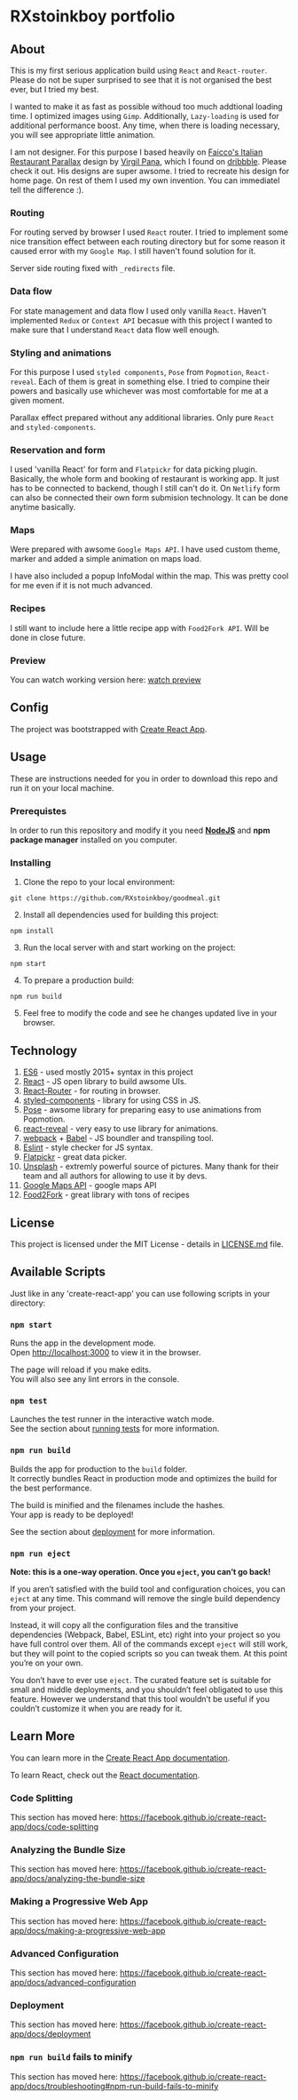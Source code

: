 # RXstoinkboy portfolio

## About

This is my first serious application build using `React` and `React-router`. Please do not be super surprised to see that it is not organised the best ever, but I tried my best.

I wanted to make it as fast as possible withoud too much addtional loading time. I optimized images using `Gimp`. Additionally, `Lazy-loading` is used for additional performance boost. Any time, when there is loading necessary, you will see appropriate little animation.

I am not designer. For this purpose I based heavily on [Faicco's Italian Restaurant Parallax](https://dribbble.com/shots/2052368-Faicco-s-Italian-Restaurant-Parallax) design by [Virgil Pana](https://dribbble.com/virgilpana), which I found on [dribbble](https://dribbble.com/). Please check it out. His designs are super awsome. I tried to recreate his design for home page. On rest of them I used my own invention. You can immediatel tell the difference :).

### Routing
For routing served by browser I used `React` router. I tried to implement some nice transition effect between each routing directory but for some reason it caused error with my `Google Map`. I still haven't found solution for it.

Server side routing fixed with `_redirects` file.

### Data flow

For state management and data flow I used only vanilla `React`. Haven't implemented `Redux` or `Context API` becasue with this project I wanted to make sure that I understand `React` data flow well enough.

### Styling and animations
For this purpose I used `styled components`, `Pose` from `Popmotion`, `React-reveal`. Each of them is great in something else. I tried to compine their powers and basically use whichever was most comfortable for me at a given moment.

Parallax effect prepared without any additional libraries. Only pure `React` and `styled-components`.

### Reservation and form
I used 'vanilla React' for form and `Flatpickr` for data picking plugin. Basically, the whole form and booking of restaurant is working app. It just has to be connected to backend, though I still can't do it. On `Netlify` form can also be connected their own form submision technology. It can be done anytime basically.

### Maps
Were prepared with awsome `Google Maps API`. I have used custom theme, marker and added a simple animation on maps load. 

I have also included a popup InfoModal within the map. This was pretty cool for me even if it is not much advanced.

### Recipes

I still want to include here a little recipe app with `Food2Fork API`. Will be done in close future. 

### Preview
You can watch working version here:
[watch preview](https://goodmeal.netlify.com/)

## Config
The project was bootstrapped with [Create React App](https://github.com/facebook/create-react-app).

## Usage
These are instructions needed for you in order to download this repo and run it on your local machine.

### Prerequistes
In order to run this repository and modify it you need [**NodeJS**][2] and **npm package manager** installed on you computer. 

### Installing

1. Clone the repo to your local environment:
```
git clone https://github.com/RXstoinkboy/goodmeal.git
```

2. Install all dependencies used for building this project:
```
npm install
```

3. Run the local server with and start working on the project:
```
npm start
```

4. To prepare a production build:
```
npm run build
```

5. Feel free to modify the code and see he changes updated live in your browser. 

## Technology
1. [ES6][3] - used mostly 2015+ syntax in this project
2. [React][2] - JS open library to build awsome UIs.
3. [React-Router][7] - for routing in browser.
4. [styled-components][8] - library for using CSS in JS.
5. [Pose][9] - awsome library for preparing easy to use animations from Popmotion.
6. [react-reveal][10] - very easy to use library for animations.
7. [webpack][4] + [Babel][5] - JS boundler and transpiling tool.
8. [Eslint][6] - style checker for JS syntax.
9. [Flatpickr][11] - great data picker.
10. [Unsplash][12] - extremly powerful source of pictures. Many thank for their team and all authors for allowing to use it by devs.
11. [Google Maps API][13] - google maps API
12. [Food2Fork][14] - great library with tons of recipes

## License

This project is licensed under the MIT License - details in [LICENSE.md][1] file.

[1]: https://github.com/RXstoinkboy/rxstoinkboy/blob/master/LICENSE.md
[2]: https://nodejs.org/en/
[3]: https://www.ecma-international.org/default.htm
[4]: https://webpack.js.org/
[5]: https://babeljs.io/
[6]: https://eslint.org/
[7]: https://github.com/ReactTraining/react-router
[8]: https://www.styled-components.com/
[9]: https://popmotion.io/pose/
[10]: https://www.react-reveal.com/
[11]: https://flatpickr.js.org/
[12]: https://unsplash.com/
[13]: https://cloud.google.com/maps-platform/
[14]: https://www.food2fork.com/about/api

## Available Scripts

Just like in any 'create-react-app' you can use following scripts in your directory:

### `npm start`

Runs the app in the development mode.<br>
Open [http://localhost:3000](http://localhost:3000) to view it in the browser.

The page will reload if you make edits.<br>
You will also see any lint errors in the console.

### `npm test`

Launches the test runner in the interactive watch mode.<br>
See the section about [running tests](https://facebook.github.io/create-react-app/docs/running-tests) for more information.

### `npm run build`

Builds the app for production to the `build` folder.<br>
It correctly bundles React in production mode and optimizes the build for the best performance.

The build is minified and the filenames include the hashes.<br>
Your app is ready to be deployed!

See the section about [deployment](https://facebook.github.io/create-react-app/docs/deployment) for more information.

### `npm run eject`

**Note: this is a one-way operation. Once you `eject`, you can’t go back!**

If you aren’t satisfied with the build tool and configuration choices, you can `eject` at any time. This command will remove the single build dependency from your project.

Instead, it will copy all the configuration files and the transitive dependencies (Webpack, Babel, ESLint, etc) right into your project so you have full control over them. All of the commands except `eject` will still work, but they will point to the copied scripts so you can tweak them. At this point you’re on your own.

You don’t have to ever use `eject`. The curated feature set is suitable for small and middle deployments, and you shouldn’t feel obligated to use this feature. However we understand that this tool wouldn’t be useful if you couldn’t customize it when you are ready for it.

## Learn More

You can learn more in the [Create React App documentation](https://facebook.github.io/create-react-app/docs/getting-started).

To learn React, check out the [React documentation](https://reactjs.org/).

### Code Splitting

This section has moved here: https://facebook.github.io/create-react-app/docs/code-splitting

### Analyzing the Bundle Size

This section has moved here: https://facebook.github.io/create-react-app/docs/analyzing-the-bundle-size

### Making a Progressive Web App

This section has moved here: https://facebook.github.io/create-react-app/docs/making-a-progressive-web-app

### Advanced Configuration

This section has moved here: https://facebook.github.io/create-react-app/docs/advanced-configuration

### Deployment

This section has moved here: https://facebook.github.io/create-react-app/docs/deployment

### `npm run build` fails to minify

This section has moved here: https://facebook.github.io/create-react-app/docs/troubleshooting#npm-run-build-fails-to-minify
